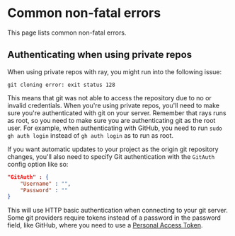 # Common non-fatal errors
This page lists common non-fatal errors.

## Authenticating when using private repos

When using private repos with ray, you might run into the following issue:

```
git cloning error: exit status 128
```

This means that git was not able to access the repository due to no or invalid credentials. When you're using private repos,  you'll need to make sure you're authenticated with git on your server. Remember that rays runs as root, so you need to make sure you are authenticating git as the root user. For example, when authenticating with GitHub, you need to run `sudo gh auth login` instead of `gh auth login` as to run as root.

If you want automatic updates to your project as the origin git repository changes, you'll also need to specify Git authentication with the `GitAuth` config option like so:

```json
"GitAuth" : {
    "Username" : "",
    "Password" : ""
}
```

This will use HTTP basic authentication when connecting to your git server. Some git providers require tokens instead of a password in the password field, like GitHub, where you need to use a [Personal Access Token](https://docs.github.com/en/rest/authentication/authenticating-to-the-rest-api?apiVersion=2022-11-28#authenticating-with-a-personal-access-token).